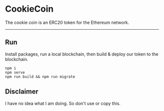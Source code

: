 # CookieCoin

The cookie coin is an ERC20 token for the Ethereum network.

---

## Run

Install packages, run a local blockchain, then build & deploy our token to the blockchain.

```
npm i
npm serve
npm run build && npm run migrate
```

## Disclaimer

I have no idea what I am doing. So don't use or copy this.
